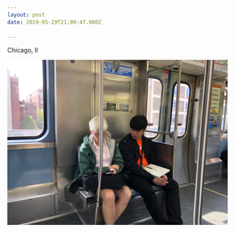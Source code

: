 ```yaml
---
layout: post
date: 2019-05-29T21:09:47.000Z

---
```

Chicago, Il

<img src="/assets/images/2F268AC0-69DC-4C5A-9CE3-883F8E83E1C2.jpeg" />
